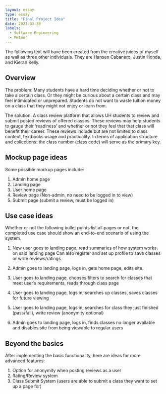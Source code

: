```yaml
---
layout: essay
type: essay
title: "Final Project Idea"
date: 2021-03-30
labels:
  - Software Engineering
  - Meteor
---
```


The following text will have been created from the creative juices of myself as well as three other individuals. They are Hansen Cabanero, Justin Honda, and Kieran Kelly.

## Overview
The problem: Many students have a hard time deciding whether or not to take a certain class. Or they might be curious about a certain class and may feel intimidated or unprepared. Students do not want to waste tuition money on a class that they might not enjoy or learn from.

The solution: A class review platform that allows UH students to review and submit posted reviews of offered classes. These reviews may help students to gauge their ‘readiness’ and whether or not they feel that that class will benefit their career. These reviews include but are not limited to class content, textbooks usage and practicality. In terms of application structure and collections: the class number (class code) will serve as the primary key.

## Mockup page ideas
Some possible mockup pages include:

1) Admin home page
2) Landing page
3) User home page
4) Review page (Non-admin, no need to be logged in to view)
5) Submit page (submit a review, must be logged in)

## Use case ideas

Whether or not the following bullet points list all pages or not, the completed use case should show an end-to-end scenario of using the system.

1) New user goes to landing page, read summaries of how system works on said landing page
Can also register and set up profile to save classes or write reviews/ratings

2) Admin goes to landing page, logs in, gets home page, edits site.

3) User goes to landing page, chooses filters to search for classes that meet user’s requirements, reads through class page

4) User goes to landing page, logs in, searches up classes, saves classes for future viewing

5) User goes to landing page, logs in, searches for class they just finished (pass/fail), write review (anonymity optional)

6) Admin goes to landing page, logs in, finds classes no longer available and disables site from being viewable to regular users


## Beyond the basics

After implementing the basic functionality, here are ideas for more advanced features:

1) Option for anonymity when posting reviews as a user
2) Rating/Review system
3) Class Submit System (users are able to submit a class they want to set up a page for)